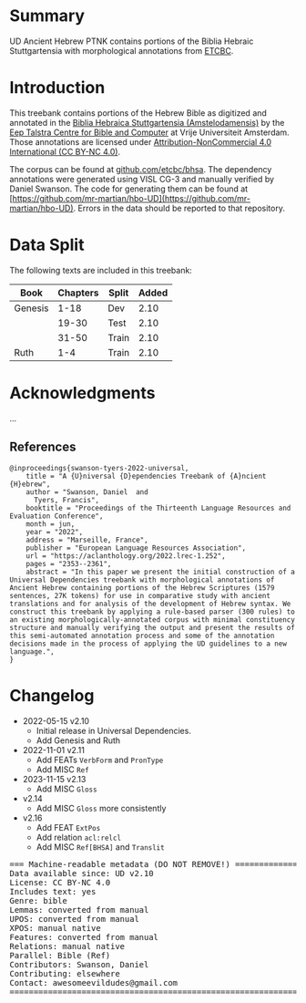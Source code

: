# Summary

UD Ancient Hebrew PTNK contains portions of the Biblia Hebraic Stuttgartensia with morphological annotations from [ETCBC](https://github.com/etcbc/bhsa).

# Introduction

This treebank contains portions of the Hebrew Bible as digitized and annotated in the [Biblia Hebraica Stuttgartensia (Amstelodamensis)](http://dx.doi.org/10.17026%2Fdans-z6y-skyh) by the [Eep Talstra Centre for Bible and Computer](http://etcbc.nl) at Vrije Universiteit Amsterdam. Those annotations are licensed under [Attribution-NonCommercial 4.0 International (CC BY-NC 4.0)](https://creativecommons.org/licenses/by-nc/4.0/).

The corpus can be found at [github.com/etcbc/bhsa](https://github.com/etcbc/bhsa). The dependency annotations were generated using VISL CG-3 and manually verified by Daniel Swanson. The code for generating them can be found at [https://github.com/mr-martian/hbo-UD](https://github.com/mr-martian/hbo-UD). Errors in the data should be reported to that repository.

# Data Split

The following texts are included in this treebank:

| Book    | Chapters | Split | Added |
|---------|----------|-------|-------|
| Genesis | 1-18     | Dev   | 2.10  |
|         | 19-30    | Test  | 2.10  |
|         | 31-50    | Train | 2.10  |
| Ruth    | 1-4      | Train | 2.10  |

# Acknowledgments

...

## References

```
@inproceedings{swanson-tyers-2022-universal,
    title = "A {U}niversal {D}ependencies Treebank of {A}ncient {H}ebrew",
    author = "Swanson, Daniel  and
      Tyers, Francis",
    booktitle = "Proceedings of the Thirteenth Language Resources and Evaluation Conference",
    month = jun,
    year = "2022",
    address = "Marseille, France",
    publisher = "European Language Resources Association",
    url = "https://aclanthology.org/2022.lrec-1.252",
    pages = "2353--2361",
    abstract = "In this paper we present the initial construction of a Universal Dependencies treebank with morphological annotations of Ancient Hebrew containing portions of the Hebrew Scriptures (1579 sentences, 27K tokens) for use in comparative study with ancient translations and for analysis of the development of Hebrew syntax. We construct this treebank by applying a rule-based parser (300 rules) to an existing morphologically-annotated corpus with minimal constituency structure and manually verifying the output and present the results of this semi-automated annotation process and some of the annotation decisions made in the process of applying the UD guidelines to a new language.",
}
```

# Changelog

* 2022-05-15 v2.10
  * Initial release in Universal Dependencies.
  * Add Genesis and Ruth
* 2022-11-01 v2.11
  * Add FEATs `VerbForm` and `PronType`
  * Add MISC `Ref`
* 2023-11-15 v2.13
  * Add MISC `Gloss`
* v2.14
  * Add MISC `Gloss` more consistently
* v2.16
  * Add FEAT `ExtPos`
  * Add relation `acl:relcl`
  * Add MISC `Ref[BHSA]` and `Translit`

<pre>
=== Machine-readable metadata (DO NOT REMOVE!) ================================
Data available since: UD v2.10
License: CC BY-NC 4.0
Includes text: yes
Genre: bible
Lemmas: converted from manual
UPOS: converted from manual
XPOS: manual native
Features: converted from manual
Relations: manual native
Parallel: Bible (Ref)
Contributors: Swanson, Daniel
Contributing: elsewhere
Contact: awesomeevildudes@gmail.com
===============================================================================
</pre>
